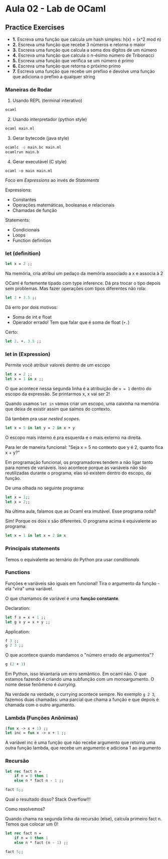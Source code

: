 # Aula 02 - Lab de OCaml

## Practice Exercises

 - **1.** Escreva uma função que calcula um hash simples: h(x) = (x^2 mod n)
 - **2.** Escreva uma função que recebe 3 números e retorna o maior
 - **3.** Escreva uma função que calcula a soma dos dígitos de um número
 - **4.** Escreva uma função que calcula o n-ésimo número de Tribonacci
 - **5.** Escreva uma função que verifica se um número é primo
 - **6.** Escreva uma função que retorna o próximo primo
 - **7.** Escreva uma função que recebe um prefixo e devolve uma função que adiciona o prefixo a qualquer string

### Maneiras de Rodar

1. Usando REPL (terminal interativo)
```bash
ocaml
```
2. Usando interpretador (python style)
```bash
ocaml main.ml
```
3. Gerar bytecode (java style)
```bash
ocamlc -o main.bc main.ml
ocamlrun main.b
```
4. Gerar executável (C style)
```
ocaml -o main main.ml
```

Foco em *Expressions* ao invés de *Statements*

Expressions:
 - Constantes
 - Operações matemáticas, booleanas e relacionais
 - Chamadas de função

Statements:
 - Condicionais
 - Loops
 - Function definition
 
### let (definition)
 
```ocaml
let x = 2 ;;
```

Na memória, cria atribui um pedaço da memória associado a x e associa à 2

OCaml é fortemente tipado com type inference. 
Dá pra trocar o tipo depois sem problemas.
Mas fazer operações com tipos diferentes não rola:

```ocaml
let 2 + 3.5 ;;
```

Dá erro por dois motivos:
 - Soma de int e float
 - Operador errado! Tem que falar que é soma de float (`+.`)

Certo:

```ocaml
let 2. +. 3.5 ;;
```

### let in (Expression)

Permite você atribuir valores dentro de um escopo

```ocaml
let x = 2 ;;
let x = 1 in x ;;
```

O que acontece nessa segunda linha é a atribuição de `x = 1` dentro do escopo da expressão.
Se printarmos x, x vai ser 2!

Quando usamos `let in` vamos criar um escopo, uma caixinha na memória que deixa de existir assim que saímos do contexto.

Dá também pra usar *nested scopes*.

```ocaml
let x = 5 in let y = 2 in x + y
```

O escopo mais interno é pra esquerda e o mais externo na direita.

Para ler de maneira funcional: "Seja x = 5 no contexto que y é 2, quanto fica x + y?"

Em programação funcional, os programadores tendem a não ligar tanto para nomes de variáveis. Isso acontece porque as variáveis não são reutilizadas durante o programa, elas só existem dentro do escopo, da função.

De uma olhada no seguinte programa:

```ocaml
let x = 1;;
let x = 2;;
```

Na última aula, falamos que as Ocaml era imutável. Esse programa roda?

Sim! Porque os dois x são diferentes. O programa acima é equivalente ao programa:

```ocaml
let x = 1 in let x = 2 in x
```

### Principais statements

Temos o equivalente ao ternário do Python pra usar *conditionals*

### Functions

Funções e variáveis são iguais em funcional! Tira o argumento da função - ela "vira" uma variável.

O que chamamos de variável é uma **função constante**.

Declaration:

```ocaml
let f x = x + 1 ;;
let g x y = x + y ;;
```

Application:

```ocaml
f 3 ;;
g 2 3 ;;
```

O que acontece quando mandamos o "número errado de argumentos"?

```ocaml
g (2 + 1)
```

Em Python, isso levantaria um erro semântico. Em ocaml não. O que estamos fazendo é criando uma subfunção com um monoargumento. O nome desse fenômeno é *currying*.

Na verdade na verdade, o currying acontece sempre. No exemplo `g 2 3`, fazemos duas chamadas: uma parcial que chama a função e que depois é chamada com o outro argumento.

### Lambda (Funções Anônimas)

```ocaml
(fun x -> x + 1) ;;
let inc = fun x -> x + 1 ;;
```

A variável inc é uma função que não recebe argumento que retorna uma outra função lambda, que recebe um argumento e adiciona 1 ao argumento

### Recursão

```ocaml
let rec fact n =
    if n = 0 then 1
    else n * fact n - 1 ;;

fact 5;;
```

Qual o resultado disso? Stack Overflow!!!

Como resolvemos?

Quando chama na segunda linha da recursão (else), calcula primeiro fact n. Temos que colocar um ()!

```ocaml
let rec fact n =
    if n = 0 then 1
    else n * fact (n - 1) ;;

fact 5;;
```